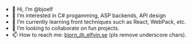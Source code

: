 - 👋 Hi, I’m @bjoelf
- 👀 I’m interested in C# progamming, ASP backends, API design
- 🌱 I’m currently learning front techniques such as React, WebPack, etc.
- 💞️ I’m looking to collaborate on fun projects.
- 📫 How to reach me: bjorn_@_elfvin.se (pls remove underscore chars).

<!---
bjoelf/bjoelf is a ✨ special ✨ repository because its `README.md` (this file) appears on your GitHub profile.
You can click the Preview link to take a look at your changes.
--->
